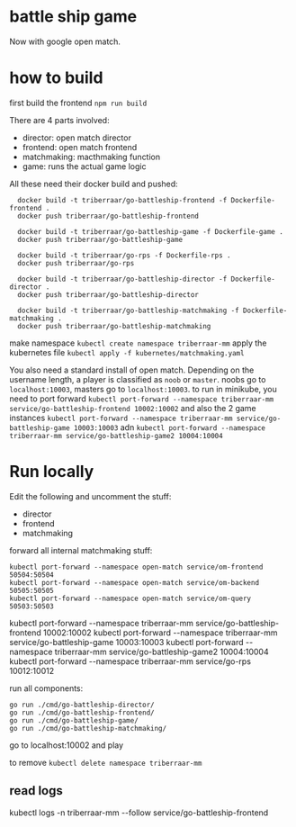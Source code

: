 # battle ship game

Now with google open match.

# how to build

first build the frontend `npm run build`

There are 4 parts involved:

- director: open match director
- frontend: open match frontend
- matchmaking: macthmaking function
- game: runs the actual game logic

All these need their docker build and pushed:

```
  docker build -t triberraar/go-battleship-frontend -f Dockerfile-frontend .
  docker push triberraar/go-battleship-frontend

  docker build -t triberraar/go-battleship-game -f Dockerfile-game .
  docker push triberraar/go-battleship-game

  docker build -t triberraar/go-rps -f Dockerfile-rps .
  docker push triberraar/go-rps

  docker build -t triberraar/go-battleship-director -f Dockerfile-director .
  docker push triberraar/go-battleship-director

  docker build -t triberraar/go-battleship-matchmaking -f Dockerfile-matchmaking .
  docker push triberraar/go-battleship-matchmaking
```

make namespace `kubectl create namespace triberraar-mm`
apply the kubernetes file `kubectl apply -f kubernetes/matchmaking.yaml`

You also need a standard install of open match. Depending on the username length, a player is classified as `noob` or `master`.
noobs go to `localhost:10003`, masters go to `localhost:10003`.
to run in minikube, you need to port forward `kubectl port-forward --namespace triberraar-mm service/go-battleship-frontend 10002:10002` and also the 2 game instances `kubectl port-forward --namespace triberraar-mm service/go-battleship-game 10003:10003` adn `kubectl port-forward --namespace triberraar-mm service/go-battleship-game2 10004:10004`

# Run locally

Edit the following and uncomment the stuff:

- director
- frontend
- matchmaking

forward all internal matchmaking stuff:

```
kubectl port-forward --namespace open-match service/om-frontend 50504:50504
kubectl port-forward --namespace open-match service/om-backend 50505:50505
kubectl port-forward --namespace open-match service/om-query 50503:50503
```

kubectl port-forward --namespace triberraar-mm service/go-battleship-frontend 10002:10002
kubectl port-forward --namespace triberraar-mm service/go-battleship-game 10003:10003
kubectl port-forward --namespace triberraar-mm service/go-battleship-game2 10004:10004
kubectl port-forward --namespace triberraar-mm service/go-rps 10012:10012

run all components:

```
go run ./cmd/go-battleship-director/
go run ./cmd/go-battleship-frontend/
go run ./cmd/go-battleship-game/
go run ./cmd/go-battleship-matchmaking/
```

go to localhost:10002 and play

to remove
`kubectl delete namespace triberraar-mm`

## read logs

kubectl logs -n triberraar-mm --follow service/go-battleship-frontend
